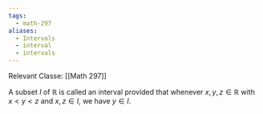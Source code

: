 ```yaml
---
tags:
  - math-297
aliases:
  - Intervals
  - interval
  - intervals
---
```

Relevant Classe: [[Math 297]]

A subset $I$ of $\mathbb R$ is called an interval provided that whenever $x, y, z \in \mathbb R$ with $x < y < z$ and $x, z \in I$, we have $y \in I$.